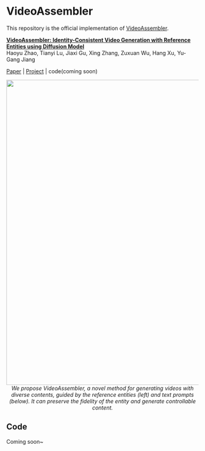 # VideoAssembler

This repository is the official implementation of [VideoAssembler](https://arxiv.org/abs/2311.17338).

**[VideoAssembler: Identity-Consistent Video Generation with Reference Entities using Diffusion Model](https://arxiv.org/abs/2311.17338)**
</br>
Haoyu Zhao,
Tianyi Lu,
Jiaxi Gu,
Xing Zhang,
Zuxuan Wu,
Hang Xu,
Yu-Gang Jiang
</br>

[Paper](https://arxiv.org/abs/2311.17338) | [Project](https://videoassembler.github.io/videoassembler/) | code(coming soon)

<p align="center">
<img src="__assets__/teaser/teaser.png" width="800px"/>  
<br>
<em>We propose VideoAssembler, a novel method for generating videos with diverse contents, guided by the reference entities (left) and text prompts (below). It can preserve the fidelity of the entity and generate controllable content.</em>
</p>

## Code
Coming soon~
